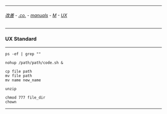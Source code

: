 
---

###### [改善](https://github.com/ttltrk/0C/blob/master/README.MD) - [.co.](https://github.com/ttltrk/PRG/blob/master/CODING.MD) - [manuals](https://github.com/ttltrk/PRG/blob/master/MAN.MD) - [M](https://github.com/ttltrk/ELSE/blob/master/M/M.MD) - [UX](https://github.com/ttltrk/ELSE/blob/master/M/UX/UX.MD)

---

### UX Standard

---

```
ps -ef | grep ""
```

```
nohup /path/path/code.sh &
```

```
cp file path
mv file path 
mv name new_name
```

```
unzip
```

```
chmod 777 file_dir
chown 
```

---
